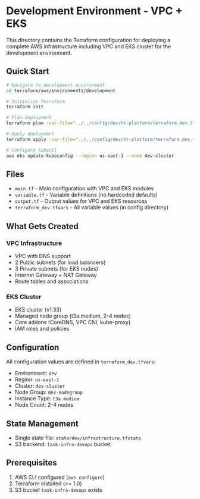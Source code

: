 # Development Environment - VPC + EKS

This directory contains the Terraform configuration for deploying a complete AWS infrastructure including VPC and EKS cluster for the development environment.

## Quick Start

```bash
# Navigate to development environment
cd terraform/aws/environments/development

# Initialize Terraform
terraform init

# Plan deployment
terraform plan -var-file="../../config/dev/ht-platform/terraform_dev.tfvars"

# Apply deployment
terraform apply -var-file="../../config/dev/ht-platform/terraform_dev.tfvars"

# Configure kubectl
aws eks update-kubeconfig --region us-east-1 --name dev-cluster
```

## Files

- `main.tf` - Main configuration with VPC and EKS modules
- `variable.tf` - Variable definitions (no hardcoded defaults)
- `output.tf` - Output values for VPC and EKS resources
- `terraform_dev.tfvars` - All variable values (in config directory)

## What Gets Created

### VPC Infrastructure
- VPC with DNS support
- 2 Public subnets (for load balancers)
- 3 Private subnets (for EKS nodes)
- Internet Gateway + NAT Gateway
- Route tables and associations

### EKS Cluster
- EKS cluster (v1.33)
- Managed node group (t3a.medium, 2-4 nodes)
- Core addons (CoreDNS, VPC CNI, kube-proxy)
- IAM roles and policies

## Configuration

All configuration values are defined in `terraform_dev.tfvars`:
- Environment: `dev`
- Region: `us-east-1`
- Cluster: `dev-cluster`
- Node Group: `dev-nodegroup`
- Instance Type: `t3a.medium`
- Node Count: 2-4 nodes

## State Management

- Single state file: `state/dev/infrastructure.tfstate`
- S3 backend: `task-infra-devops` bucket

## Prerequisites

1. AWS CLI configured (`aws configure`)
2. Terraform installed (>= 1.0)
3. S3 bucket `task-infra-devops` exists